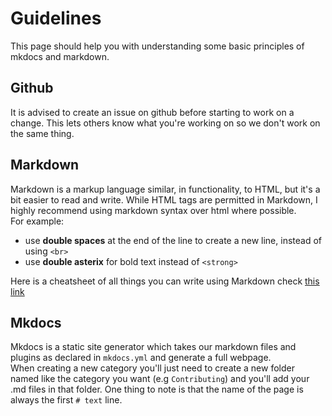 # Guidelines
This page should help you with understanding some basic principles of mkdocs and markdown.

## Github
It is advised to create an issue on github before starting to work on a change. This lets others know what you're working on so we don't work on the same thing.

## Markdown
Markdown is a markup language similar, in functionality, to HTML, but it's a bit easier to read and write.
While HTML tags are permitted in Markdown, I highly recommend using markdown syntax over html where possible.  
For example:  

  - use **double spaces** at the end of the line to create a new line, instead of using `<br>`
  - use **double asterix** for bold text instead of `<strong>`  

Here is a cheatsheet of all things you can write using  Markdown check [this link](https://github.com/im-luka/markdown-cheatsheet)  

## Mkdocs
Mkdocs is a static site generator which takes our markdown files and plugins as declared in `mkdocs.yml` and generate a full webpage.  
When creating a new category you'll just need to create a new folder named like the category you want (e.g `Contributing`) and you'll add your .md files in that folder.
One thing to note is that the name of the page is always the first `# text` line. 
